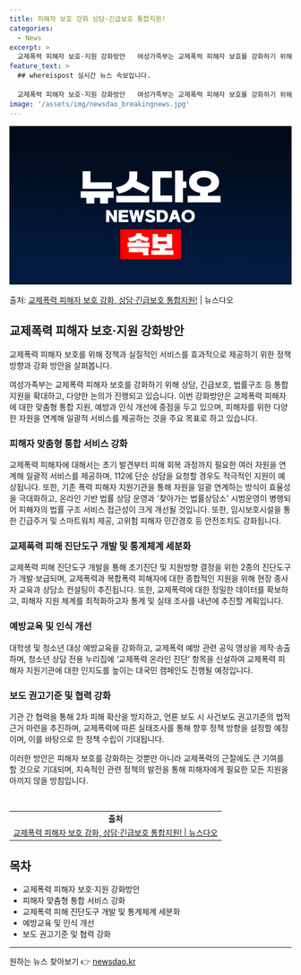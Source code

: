 ```yaml
---
title: 피해자 보호 강화 상담·긴급보호 통합지원!
categories:
  - News
excerpt: >
  교제폭력 피해자 보호·지원 강화방안   여성가족부는 교제폭력 피해자 보호를 강화하기 위해 상담, 긴급보호, …
feature_text: >
  ## whereispost 실시간 뉴스 속보입니다.

  교제폭력 피해자 보호·지원 강화방안   여성가족부는 교제폭력 피해자 보호를 강화하기 위해 상담, 긴급보호, …
image: '/assets/img/newsdao_breakingnews.jpg'
---
```


![뉴스다오 속보](/assets/img/newsdao_breakingnews.jpg)

<p>출처: <a href="https://newsdao.kr/4470" rel="dofollow">교제폭력 피해자 보호 강화, 상담·긴급보호 통합지원!</a> | 뉴스다오</p>

<h2 data-ke-size="size26">교제폭력 피해자 보호·지원 강화방안</h2>
교제폭력 피해자 보호를 위해 정책과 실질적인 서비스를 효과적으로 제공하기 위한 정책 방향과 강화 방안을 살펴봅니다.

<p data-ke-size="size16">여성가족부는 교제폭력 피해자 보호를 강화하기 위해 상담, 긴급보호, 법률구조 등 통합 지원을 확대하고, 다양한 논의가 진행되고 있습니다. 이번 강화방안은 교제폭력 피해자에 대한 맞춤형 통합 지원, 예방과 인식 개선에 중점을 두고 있으며, 피해자를 위한 다양한 자원을 연계해 일괄적 서비스를 제공하는 것을 주요 목표로 하고 있습니다.</p>

<h3>피해자 맞춤형 통합 서비스 강화</h3>
<p data-ke-size="size16">교제폭력 피해자에 대해서는 초기 발견부터 피해 회복 과정까지 필요한 여러 자원을 연계해 일괄적 서비스를 제공하며, 112에 단순 상담을 요청할 경우도 적극적인 지원이 예상됩니다. 또한, 기존 폭력 피해자 지원기관을 통해 자원을 일괄 연계하는 방식이 효율성을 극대화하고, 온라인 기반 법률 상담 운영과 '찾아가는 법률상담소' 시범운영이 병행되어 피해자의 법률 구조 서비스 접근성이 크게 개선될 것입니다. 또한, 임시보호시설을 통한 긴급주거 및 스마트워치 제공, 고위험 피해자 민간경호 등 안전조치도 강화됩니다.</p>

<h3>교제폭력 피해 진단도구 개발 및 통계체계 세분화</h3>
<p data-ke-size="size16">교제폭력 피해 진단도구 개발을 통해 초기진단 및 지원방향 결정을 위한 2종의 진단도구가 개발·보급되며, 교제폭력과 복합폭력 피해자에 대한 종합적인 지원을 위해 현장 종사자 교육과 상담소 컨설팅이 추진됩니다. 또한, 교제폭력에 대한 정밀한 데이터를 확보하고, 피해자 지원 체계를 최적화하고자 통계 및 실태 조사를 내년에 추진할 계획입니다.</p>

<h3>예방교육 및 인식 개선</h3>
<p data-ke-size="size16">대학생 및 청소년 대상 예방교육을 강화하고, 교제폭력 예방 관련 공익 영상을 제작·송출하며, 청소년 상담 전용 누리집에 ‘교제폭력 온라인 진단’ 항목을 신설하여 교제폭력 피해자 지원기관에 대한 인지도를 높이는 대국민 캠페인도 진행될 예정입니다.</p>

<h3>보도 권고기준 및 협력 강화</h3>
<p data-ke-size="size16">기관 간 협력을 통해 2차 피해 확산을 방지하고, 언론 보도 시 사건보도 권고기준의 법적 근거 마련을 추진하며, 교제폭력에 따른 실태조사를 통해 향후 정책 방향을 설정할 예정이며, 이를 바탕으로 한 정책 수립이 기대됩니다.</p>

이러한 방안은 피해자 보호를 강화하는 것뿐만 아니라 교제폭력의 근절에도 큰 기여를 할 것으로 기대되며, 지속적인 관련 정책의 발전을 통해 피해자에게 필요한 모든 지원을 아끼지 않을 방침입니다.
<p data-ke-size="size16">&nbsp;</p>

<table>
	<tbody>
		<tr>
			<td style="text-align: center; height: 17px;"><b>출처</b></td>
		</tr>
		<tr>
			<td style="text-align: center; height: 17px;"><a href="https://newsdao.kr/4470">교제폭력 피해자 보호 강화, 상담·긴급보호 통합지원! | 뉴스다오</a></td>
		</tr>
	</tbody>
</table>
<h2 data-ke-size="size26">목차</h2>
<ul>
	<li>교제폭력 피해자 보호·지원 강화방안</li>
	<li>피해자 맞춤형 통합 서비스 강화</li>
	<li>교제폭력 피해 진단도구 개발 및 통계체계 세분화</li>
	<li>예방교육 및 인식 개선</li>
	<li>보도 권고기준 및 협력 강화</li>
</ul>
<hr> 

원하는 뉴스 찾아보기 👉 <a href="https://newsdao.kr" rel="dofollow">newsdao.kr</a>


